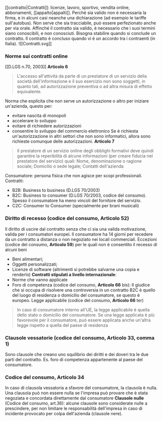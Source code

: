 [[contratto|Contratti]]: licenze, lavoro, sportivo, vendita online, abbonamenti, [[appalto|appalti]].
Perché sia valido non è necessaria la firma, e in alcuni casi neanche una dichiarazione (ad esempio le tariffe sull'autobus).
Non serve che sia tracciabile, può essere perfezionato anche per via orale. Affinché il contratto sia valido, è necessario che i suoi termini siano conoscibili, e non conosciuti.
Bisogna stabilire quando si conclude un contratto. Il contratto è concluso quando vi è un accordo tra i contraenti (in Italia).
![[Contratti.svg]]
### Norme sui contratti online
[[D.LGS n.70, 2003]]
**Articolo 6**
>L'accesso all'attività da parte di un prestatore di un servizio della società
>dell'informazione e il suo esercizio non sono soggetti, in quanto tali, ad 
>autorizzazione preventiva o ad altra misura di effetto equivalente.

Norma che esplicita che non serve un autorizzazione o altro per iniziare un'azienda, questo per:
- evitare nascita di monopoli
- accelerare lo sviluppo
- evitare di richiedere autorizzazioni
- consentire lo sviluppo del commercio elettronico
Se è richiesta un'autorizzazione in altri settori che non sono informatici, allora sono richieste comunque delle autorizzazioni.
**Articolo 7**
>Il prestatore di un servizio online degli obblighi formativi deve quindi garantire la reperibilità di alcune informazioni (per creare fiducia nel prestatore del servizio) quali:
Nome, denominazione o ragione sociale;
Domicilio o sede legale;
Contatti dell'azienda

Consumatore: persona fisica che non agisce per scopi professionali.
Contratti:
- B2B: Business to business (D.LGS 70/2003)
- B2C: Business to consumer (D.LGS 70/2003, codice del consumo). Spesso il consumatore ha meno vincoli del fornitore del servizio.
- C2C: Consumer to Consumer (specialmente per brani musicali)
### Diritto di recesso (codice del consumo, **Articolo 52**)
Il diritto di uscire dal contratto senza che ci sia una valida motivazione, valida per i consumatori europei.
Il consumatore ha 14 giorni per recedere da un contratto a distanza o non negoziato nei locali commerciali.
Eccezioni (codice del consumo, **Articolo 59**) per le quali non è consentito il recesso di alcuni beni
- Beni alimentari;
- Oggetti personalizzati;
- Licenze di software (altrimenti si potrebbe salvarne una copia e renderlo)
**Contratti stipulati a livello internazionale**:
- Norme che vanno applicate
- Foro di competenza (codice del consumo, **Articolo 66** bis): Il giudice che si occupa di risolvere una controversia in un contratto B2C è quello del luogo di residenza o domicilio del consumatore, se questo è europeo.
Legge applicabile (codice del consumo, **Articolo 66** ter)
> In caso di consumatore interno all'UE, la legge applicabile è quella dello stato o domicilio del consumatore. Se una legge applicata è più favorevole per il consumatore, può essere applicata anche un'altra legge rispetto a quella del paese di residenza
### Clausole vessatorie (codice del consumo, Articolo 33, comma 1)
Sono clausole che creano uno squilibrio dei diritti e dei doveri tra le due parti del contratto. Es. foro di competenza appartenente al paese del consumatore.
### Codice del consumo, Articolo 34
In caso di clausola vessatoria a sfavore del consumatore, la clausola è nulla.
Una clausola può non essere nulla se l'impresa può provare che è stata negoziata e concordata direttamente dal consumatore
**Clausole nulle** (Codice del consumo, art.36): alcune clausole sono considerate nulle a prescindere, per non limitare le responsabilità dell'impresa in caso di incidente provocato per colpa dell'azienda (clausole nere).

